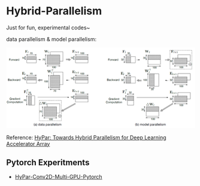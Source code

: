 # Hybrid-Parallelism
Just for fun, experimental codes~

data parallelism & model parallelism:

![dp/mp](fig/dp&mp.png)

Reference: [HyPar: Towards Hybrid Parallelism for Deep Learning Accelerator Array](https://arxiv.org/abs/1901.02067)

## Pytorch Experitments

* [HyPar-Conv2D-Multi-GPU-Pytorch](HyPar-Conv2D-Multi-GPU-Pytorch.ipynb)